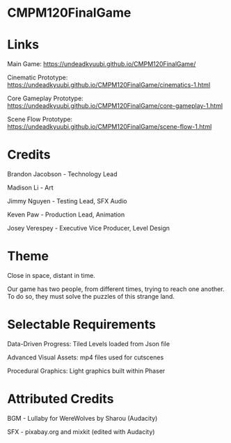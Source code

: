 # CMPM120FinalGame

# Links  
Main Game: https://undeadkyuubi.github.io/CMPM120FinalGame/

Cinematic Prototype: https://undeadkyuubi.github.io/CMPM120FinalGame/cinematics-1.html

Core Gameplay Prototype: https://undeadkyuubi.github.io/CMPM120FinalGame/core-gameplay-1.html

Scene Flow Prototype: https://undeadkyuubi.github.io/CMPM120FinalGame/scene-flow-1.html

# Credits
Brandon Jacobson - Technology Lead 

Madison Li - Art 

Jimmy Nguyen - Testing Lead, SFX Audio  

Keven Paw - Production Lead, Animation  

Josey Verespey - Executive Vice Producer, Level Design  


# Theme  
Close in space, distant in time.

Our game has two people, from different times, trying to reach one another. To do so, they must solve the puzzles of this strange land.

# Selectable Requirements
Data-Driven Progress: Tiled Levels loaded from Json file

Advanced Visual Assets: mp4 files used for cutscenes

Procedural Graphics: Light graphics built within Phaser


# Attributed Credits
BGM - Lullaby for WereWolves by Sharou (Audacity)  

SFX - pixabay.org and mixkit (edited with Audacity)  

